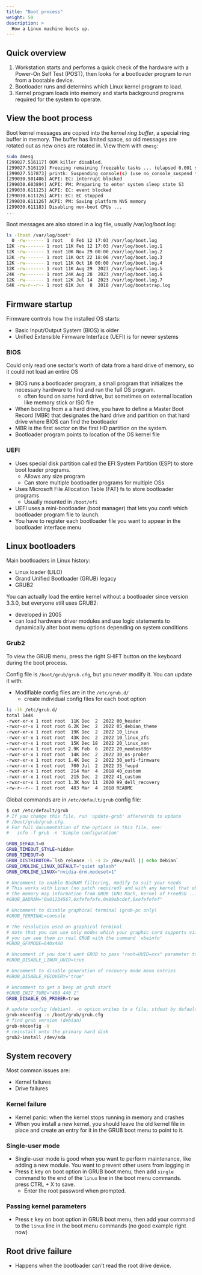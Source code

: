 ```yaml
---
title: "Boot process"
weight: 50
description: >
  How a Linux machine boots up.
---
```


## Quick overview

1. Workstation starts and performs a quick check of the hardware with a Power-On Self Test (POST), then looks for a bootloader program to run from a bootable device.
2. Bootloader runs and determins which Linux kernel program to load.
3. Kernel program loads into memory and starts background programs required for the system to operate.

## View the boot process

Boot kernel messages are copied into the _kernel ring buffer_, a special ring buffer in memory. The buffer has limited space, so old messages are rotated out as new ones are rotated in. View them with `dmesg`:

```bash
sudo dmesg
[299027.516117] OOM killer disabled.
[299027.516119] Freezing remaining freezable tasks ... (elapsed 0.001 seconds) done.
[299027.517873] printk: Suspending console(s) (use no_console_suspend to debug)
[299030.501486] ACPI: EC: interrupt blocked
[299030.603894] ACPI: PM: Preparing to enter system sleep state S3
[299030.611125] ACPI: EC: event blocked
[299030.611126] ACPI: EC: EC stopped
[299030.611126] ACPI: PM: Saving platform NVS memory
[299030.611183] Disabling non-boot CPUs ...
...
```

Boot messages are also stored in a log file, usually /var/log/boot.log:

```bash
ls -lhost /var/log/boot*
  0 -rw------- 1 root   0 Feb 12 17:03 /var/log/boot.log
12K -rw------- 1 root 11K Feb 12 17:03 /var/log/boot.log.1
12K -rw------- 1 root 10K Nov 29 00:00 /var/log/boot.log.2
12K -rw------- 1 root 11K Oct 22 18:06 /var/log/boot.log.3
12K -rw------- 1 root 11K Oct 16 00:00 /var/log/boot.log.4
12K -rw------- 1 root 11K Aug 29  2023 /var/log/boot.log.5
24K -rw------- 1 root 24K Aug 28  2023 /var/log/boot.log.6
12K -rw------- 1 root 12K Jul 14  2023 /var/log/boot.log.7
64K -rw-r--r-- 1 root 61K Jun  8  2018 /var/log/bootstrap.log
```

## Firmware startup

Firmware controls how the installed OS starts:
- Basic Input/Output System (BIOS) is older
- Unified Extensible Firmware Interface (UEFI) is for newer systems

### BIOS

Could only read one sector's worth of data from a hard drive of memory, so it could not load an entire OS

- BIOS runs a bootloader program, a small program that initializes the necessary hardware to find and run the full OS program.
  - often found on same hard drive, but sometimes on external location like memory stick or ISO file
- When booting from a a hard drive, you have to define a Master Boot Record (MBR) that designates the hard drive and partition on that hard drive where BIOS can find the bootloader
- MBR is the first sector on the first HD partition on the system.
- Bootloader program points to location of the OS kernel file

### UEFI

- Uses special disk partition called the EFI System Partition (ESP) to store boot loader programs.
  - Allows any size program
  - Can store multiple bootloader programs for multiple OSs
- Uses Microsoft File Allocation Table (FAT) fs to store bootloader programs
  - Usually mounted in `/boot/efi`
- UEFI uses a mini-bootloader (boot manager) that lets you confi which bootloader program file to launch.
- You have to register each bootloader file you want to appear in the bootloader interface menu


## Linux bootloaders

Main bootloaders in Linux history:
- Linux loader (LILO)
- Grand Unified Bootloader (GRUB) legacy
- GRUB2

You can actually load the entire kernel without a bootloader since version 3.3.0, but everyone still uses GRUB2:
- developed in 2005
- can load hardware driver modules and use logic statements to dynamically alter boot menu options depending on system conditions

### Grub2

To view the GRUB menu, press the right SHIFT button on the keyboard during the boot process.

Config file is `/boot/grub/grub.cfg`, but you never modify it. You can update it with:

- Modifiable config files are in the `/etc/grub.d/`
  - create individual config files for each boot option
```bash
ls -lh /etc/grub.d/
total 144K
-rwxr-xr-x 1 root root  11K Dec  2  2022 00_header
-rwxr-xr-x 1 root root 6.2K Dec  2  2022 05_debian_theme
-rwxr-xr-x 1 root root  19K Dec  2  2022 10_linux
-rwxr-xr-x 1 root root  43K Dec  2  2022 10_linux_zfs
-rwxr-xr-x 1 root root  15K Dec 18  2022 20_linux_xen
-rwxr-xr-x 1 root root 2.9K Feb  6  2022 20_memtest86+
-rwxr-xr-x 1 root root  14K Dec  2  2022 30_os-prober
-rwxr-xr-x 1 root root 1.4K Dec  2  2022 30_uefi-firmware
-rwxr-xr-x 1 root root  700 Jul  2  2022 35_fwupd
-rwxr-xr-x 1 root root  214 Mar  4  2018 40_custom
-rwxr-xr-x 1 root root  215 Dec  2  2022 41_custom
-rwxr-xr-x 1 root root 1.3K Nov 11  2020 99_dell_recovery
-rw-r--r-- 1 root root  483 Mar  4  2018 README
```
Global commands are in `/etc/default/grub` config file:

```bash
$ cat /etc/default/grub
# If you change this file, run 'update-grub' afterwards to update
# /boot/grub/grub.cfg.
# For full documentation of the options in this file, see:
#   info -f grub -n 'Simple configuration'

GRUB_DEFAULT=0
GRUB_TIMEOUT_STYLE=hidden
GRUB_TIMEOUT=0
GRUB_DISTRIBUTOR=`lsb_release -i -s 2> /dev/null || echo Debian`
GRUB_CMDLINE_LINUX_DEFAULT="quiet splash"
GRUB_CMDLINE_LINUX="nvidia-drm.modeset=1"

# Uncomment to enable BadRAM filtering, modify to suit your needs
# This works with Linux (no patch required) and with any kernel that obtains
# the memory map information from GRUB (GNU Mach, kernel of FreeBSD ...)
#GRUB_BADRAM="0x01234567,0xfefefefe,0x89abcdef,0xefefefef"

# Uncomment to disable graphical terminal (grub-pc only)
#GRUB_TERMINAL=console

# The resolution used on graphical terminal
# note that you can use only modes which your graphic card supports via VBE
# you can see them in real GRUB with the command `vbeinfo'
#GRUB_GFXMODE=640x480

# Uncomment if you don't want GRUB to pass "root=UUID=xxx" parameter to Linux
#GRUB_DISABLE_LINUX_UUID=true

# Uncomment to disable generation of recovery mode menu entries
#GRUB_DISABLE_RECOVERY="true"

# Uncomment to get a beep at grub start
#GRUB_INIT_TUNE="480 440 1"
GRUB_DISABLE_OS_PROBER=true
```

```bash
# update config (debian). -o option writes to a file, stdout by default
grub-mkconfig -o /boot/grub/grub.cfg
# find grub version (debian)
grub-mkconfig -V
# reinstall onto the primary hard disk
grub2-install /dev/sda
```

## System recovery

Most common issues are:
- Kernel failures
- Drive failures


### Kernel failure

- Kernel panic: when the kernel stops running in memory and crashes
- When you install a new kernel, you should leave the old kernel file in place and create an entry for it in the GRUB boot menu to point to it.

### Single-user mode

- Single-user mode is good when you want to perform maintenance, like adding a new module. You want to prevent other users from logging in
- Press `E` key on boot option in GRUB boot menu, then add `single` command to the end of the `linux` line in the boot menu commands. press CTRL + X to save.
  - Enter the root password when prompted.

### Passing kernel parameters

- Press `E` key on boot option in GRUB boot menu, then add your command to the `linux` line in the boot menu commands (no good example right now)

## Root drive failure

- Happens when the bootloader can't read the root drive device.